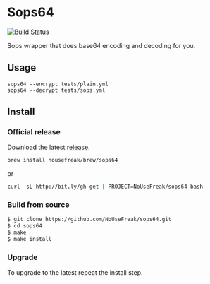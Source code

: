 # Sops64

[![Build Status](https://travis-ci.org/NoUseFreak/sops64.svg?branch=master)](https://travis-ci.org/NoUseFreak/sops64)

Sops wrapper that does base64 encoding and decoding for you.

## Usage

```
sops64 --encrypt tests/plain.yml
sops64 --decrypt tests/sops.yml
```

## Install

### Official release

Download the latest [release](https://github.com/NoUseFreak/sawsh/releases).

```bash
brew install nousefreak/brew/sops64
```

or

```bash
curl -sL http://bit.ly/gh-get | PROJECT=NoUseFreak/sops64 bash
```

### Build from source

```sh
$ git clone https://github.com/NoUseFreak/sops64.git
$ cd sops64
$ make
$ make install
```

### Upgrade

To upgrade to the latest repeat the install step.
